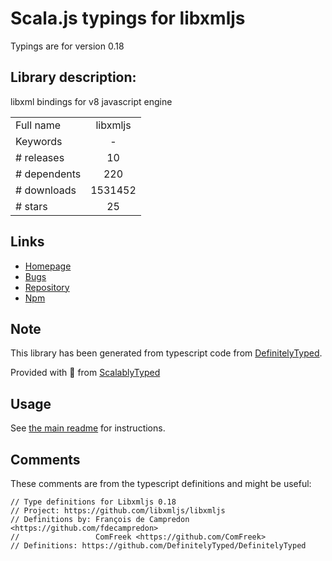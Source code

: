 
# Scala.js typings for libxmljs

Typings are for version 0.18

## Library description:
libxml bindings for v8 javascript engine

|                    |                 |
| ------------------ | :-------------: |
| Full name          | libxmljs |
| Keywords           | - |
| # releases         | 10 |
| # dependents       | 220 |
| # downloads        | 1531452 |
| # stars            | 25 |

## Links
- [Homepage](https://github.com/libxmljs/libxmljs#readme)
- [Bugs](http://github.com/libxmljs/libxmljs/issues)
- [Repository](https://github.com/libxmljs/libxmljs)
- [Npm](https://www.npmjs.com/package/libxmljs)
    


## Note
This library has been generated from typescript code from [DefinitelyTyped](https://definitelytyped.org).

Provided with :purple_heart: from [ScalablyTyped](https://github.com/oyvindberg/ScalablyTyped)

## Usage
See [the main readme](../../readme.md) for instructions.

## Comments

These comments are from the typescript definitions and might be useful:
```
// Type definitions for Libxmljs 0.18
// Project: https://github.com/libxmljs/libxmljs
// Definitions by: François de Campredon <https://github.com/fdecampredon>
//                 ComFreek <https://github.com/ComFreek>
// Definitions: https://github.com/DefinitelyTyped/DefinitelyTyped

```

